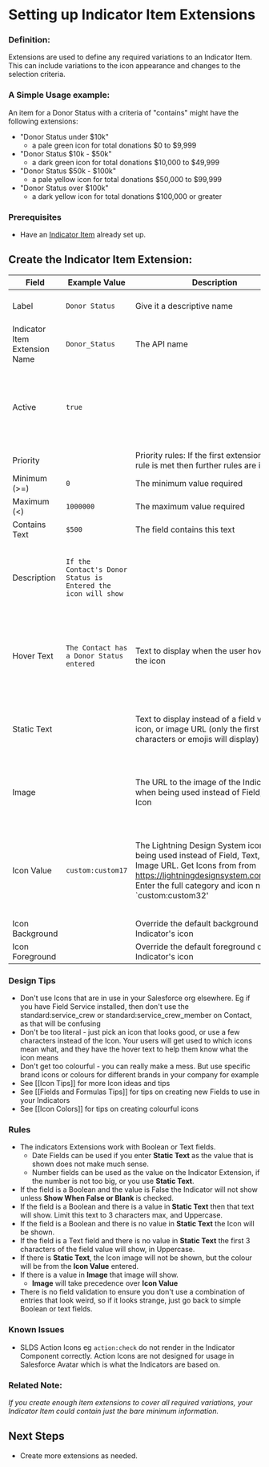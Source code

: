 # Setting up Indicator Item Extensions

### Definition:
Extensions are used to define any required variations to an Indicator Item. This can include variations to the icon appearance and changes to the selection criteria.

### A Simple Usage example: 
An item for a Donor Status with a criteria of "contains" might have the following extensions:
* "Donor Status under $10k"
  * a pale green icon for total donations $0 to $9,999
* "Donor Status $10k - $50k"
  * a dark green icon for total donations $10,000 to $49,999
* "Donor Status $50k - $100k"
  * a pale yellow icon for total donations $50,000 to $99,999
* "Donor Status over $100k"
  * a dark yellow icon for total donations $100,000 or greater

### Prerequisites
* Have an [Indicator Item](Indicator-Item) already set up.


## Create the Indicator Item Extension:
|Field|Example Value|Description|Tip|
|----------|----------|-------------------|--------------------------|
|Label|`Donor Status`|Give it a descriptive name|Include the Object Name
|Indicator Item Extension Name|`Donor_Status`|The API name
|Active|`true`||Leave this unchecked until the Indicator is ready to be added to a Bundle
|Priority||Priority rules: If the first extension priority rule is met then further rules are ignored|Optional
|Minimum (>=)|`0`|The minimum value required|Optional
|Maximum (<)|`1000000`|The maximum value required|Optional
|Contains Text|`$500`|The field contains this text|
|Description|`If the Contact's Donor Status is Entered the icon will show`||Write something useful here, your future self will thank you
|Hover Text|`The Contact has a Donor Status entered`|Text to display when the user hovers over the icon|Leaving the Hover Text blank will show the field value as the hover text
|Static Text||Text to display instead of a field value, icon, or image URL (only the first 3 characters or emojis will display)|Copy and paste Emojis here for some fun Indicators
|Image||The URL to the image of the Indicator when being used instead of Field, Text, or Icon|eg link to a Static Resource, File, or Document in your Org|The use of an Image overrides any Icon settings
|Icon Value|`custom:custom17`|The Lightning Design System icon when being used instead of Field, Text, or Image URL. Get Icons from from https://lightningdesignsystem.com/icons/. Enter the full category and icon name like `custom:custom32'|If Static text is entered, the Icon colour will be used, with the static text in white
|Icon Background||Override the default background of the Indicator's icon
|Icon Foreground||Override the default foreground of the Indicator's icon

### Design Tips
* Don't use Icons that are in use in your Salesforce org elsewhere. Eg if you have Field Service installed, then don't use the standard:service_crew or standard:service_crew_member on Contact, as that will be confusing
* Don't be too literal - just pick an icon that looks good, or use a few characters instead of the Icon. Your users will get used to which icons mean what, and they have the hover text to help them know what the icon means
* Don't get too colourful - you can really make a mess. But use specific brand icons or colours for different brands in your company for example
 * See [[Icon Tips]] for more Icon ideas and tips
 * See [[Fields and Formulas Tips]] for tips on creating new Fields to use in your Indicators
 * See [[Icon Colors]] for tips on creating colourful icons

### Rules

* The indicators Extensions work with Boolean or Text fields. 
  * Date Fields can be used if you enter **Static Text** as the value that is shown does not make much sense. 
  * Number fields can be used as the value on the Indicator Extension, if the number is not too big, or you use **Static Text**. 
* If the field is a Boolean and the value is False the Indicator will not show unless **Show When False or Blank** is checked.
* If the field is a Boolean and there is a value in **Static Text** then that text will show. Limit this text to 3 characters max, and Uppercase. 
* If the field is a Boolean and there is no value in **Static Text** the Icon will be shown.
* If the field is a Text field and there is no value in **Static Text** the first 3 characters of the field value will show, in Uppercase.
* If there is **Static Text**, the Icon image will not be shown, but the colour will be from the **Icon Value** entered. 
* If there is a value in **Image** that image will show.
  * **Image** will take precedence over **Icon Value**
* There is no field validation to ensure you don't use a combination of entries that look weird, so if it looks strange, just go back to simple Boolean or text fields.

### Known Issues
* SLDS Action Icons eg `action:check` do not render in the Indicator Component correctly. Action Icons are not designed for usage in Salesforce Avatar which is what the Indicators are based on. 

### Related Note:
_If you create enough item extensions to cover all required variations, your Indicator Item could contain just the bare minimum information._

## Next Steps
* Create more extensions as needed.